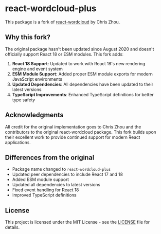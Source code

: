 # react-wordcloud-plus

This package is a fork of [react-wordcloud](https://github.com/chrisrzhou/react-wordcloud) by Chris Zhou.

## Why this fork?

The original package hasn't been updated since August 2020 and doesn't officially support React 18 or ESM modules. This fork adds:

1. **React 18 Support**: Updated to work with React 18's new rendering engine and event system
2. **ESM Module Support**: Added proper ESM module exports for modern JavaScript environments
3. **Updated Dependencies**: All dependencies have been updated to their latest versions
4. **TypeScript Improvements**: Enhanced TypeScript definitions for better type safety

## Acknowledgments

All credit for the original implementation goes to Chris Zhou and the contributors to the original react-wordcloud package. This fork builds upon their excellent work to provide continued support for modern React applications.

## Differences from the original

- Package name changed to `react-wordcloud-plus`
- Updated peer dependencies to include React 17 and 18
- Added ESM module support
- Updated all dependencies to latest versions
- Fixed event handling for React 18
- Improved TypeScript definitions

## License

This project is licensed under the MIT License - see the [LICENSE](./LICENSE) file for details.
